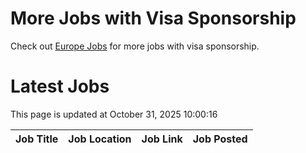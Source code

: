 # More Jobs with Visa Sponsorship

Check out [Europe Jobs](https://github.com/sureshparimi/europejobs#latest-jobs) for more jobs with visa sponsorship.

# Latest Jobs

This page is updated at October 31, 2025 10:00:16

| Job Title | Job Location | Job Link | Job Posted |
| --- | --- | --- | --- |
